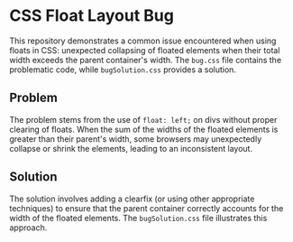 # CSS Float Layout Bug

This repository demonstrates a common issue encountered when using floats in CSS: unexpected collapsing of floated elements when their total width exceeds the parent container's width.  The `bug.css` file contains the problematic code, while `bugSolution.css` provides a solution.

## Problem

The problem stems from the use of `float: left;` on divs without proper clearing of floats. When the sum of the widths of the floated elements is greater than their parent's width, some browsers may unexpectedly collapse or shrink the elements, leading to an inconsistent layout.

## Solution

The solution involves adding a clearfix (or using other appropriate techniques) to ensure that the parent container correctly accounts for the width of the floated elements.  The `bugSolution.css` file illustrates this approach.